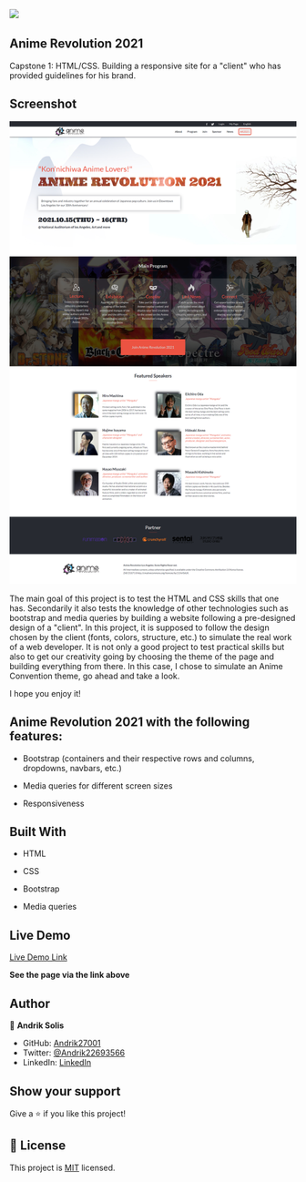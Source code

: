 ![](https://img.shields.io/badge/Microverse-blueviolet)

## Anime Revolution 2021

Capstone 1: HTML/CSS. Building a responsive site for a "client" who has provided guidelines for his brand.


## Screenshot

![screenshot](./assets/Images/Fireshot1.png)


The main goal of this project is to test the HTML and CSS skills that one has. Secondarily it also tests the knowledge of other technologies such as bootstrap and media queries by building a website following a pre-designed design of a "client". In this project, it is supposed to follow the design chosen by the client (fonts, colors, structure, etc.) to simulate the real work of a web developer. It is not only a good project to test practical skills but also to get our creativity going by choosing the theme of the page and building everything from there. In this case, I chose to simulate an Anime Convention theme, go ahead and take a look. 

I hope you enjoy it!


## Anime Revolution 2021 with the following features:

- Bootstrap (containers and their respective rows and columns, dropdowns, navbars, etc.)

- Media queries for different screen sizes

- Responsiveness


## Built With

- HTML

- CSS

- Bootstrap

- Media queries


## Live Demo

[Live Demo Link](https://hopeful-fermat-d58956.netlify.app)

**See the page via the link above**


## Author

👤 **Andrik Solis**

- GitHub: [Andrik27001](https://github.com/Andrik27001)
- Twitter: [@Andrik22693566](https://twitter.com/Andrik22693566)
- LinkedIn: [LinkedIn](https://www.linkedin.com/in/andrik-solis-paniagua-a0ab251b5/)


## Show your support

Give a ⭐️ if you like this project!


## 📝 License

This project is [MIT](LICENSE) licensed.
